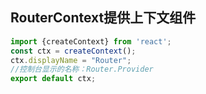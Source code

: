 ## RouterContext提供上下文组件
```js
import {createContext} from 'react';
const ctx = createContext();
ctx.displayName = "Router";
//控制台显示的名称：Router.Provider
export default ctx;
```